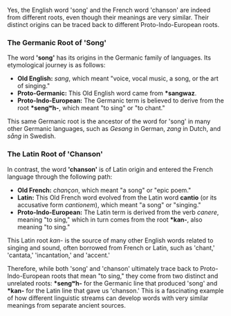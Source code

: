 Yes, the English word 'song' and the French word 'chanson' are indeed from different roots, even though their meanings are very similar. Their distinct origins can be traced back to different Proto-Indo-European roots.

### The Germanic Root of 'Song'

The word **'song'** has its origins in the Germanic family of languages. Its etymological journey is as follows:

* **Old English:** *sang*, which meant "voice, vocal music, a song, or the art of singing."
* **Proto-Germanic:** This Old English word came from **\*sangwaz**.
* **Proto-Indo-European:** The Germanic term is believed to derive from the root **\*sengʷh-**, which meant "to sing" or "to chant."

This same Germanic root is the ancestor of the word for 'song' in many other Germanic languages, such as *Gesang* in German, *zang* in Dutch, and *sång* in Swedish.

### The Latin Root of 'Chanson'

In contrast, the word **'chanson'** is of Latin origin and entered the French language through the following path:

* **Old French:** *chançon*, which meant "a song" or "epic poem."
* **Latin:** This Old French word evolved from the Latin word **cantio** (or its accusative form *cantionem*), which meant "a song" or "singing."
* **Proto-Indo-European:** The Latin term is derived from the verb *canere*, meaning "to sing," which in turn comes from the root **\*kan-**, also meaning "to sing."

This Latin root *kan-* is the source of many other English words related to singing and sound, often borrowed from French or Latin, such as 'chant,' 'cantata,' 'incantation,' and 'accent.'

Therefore, while both 'song' and 'chanson' ultimately trace back to Proto-Indo-European roots that mean "to sing," they come from two distinct and unrelated roots: **\*sengʷh-** for the Germanic line that produced 'song' and **\*kan-** for the Latin line that gave us 'chanson.' This is a fascinating example of how different linguistic streams can develop words with very similar meanings from separate ancient sources.